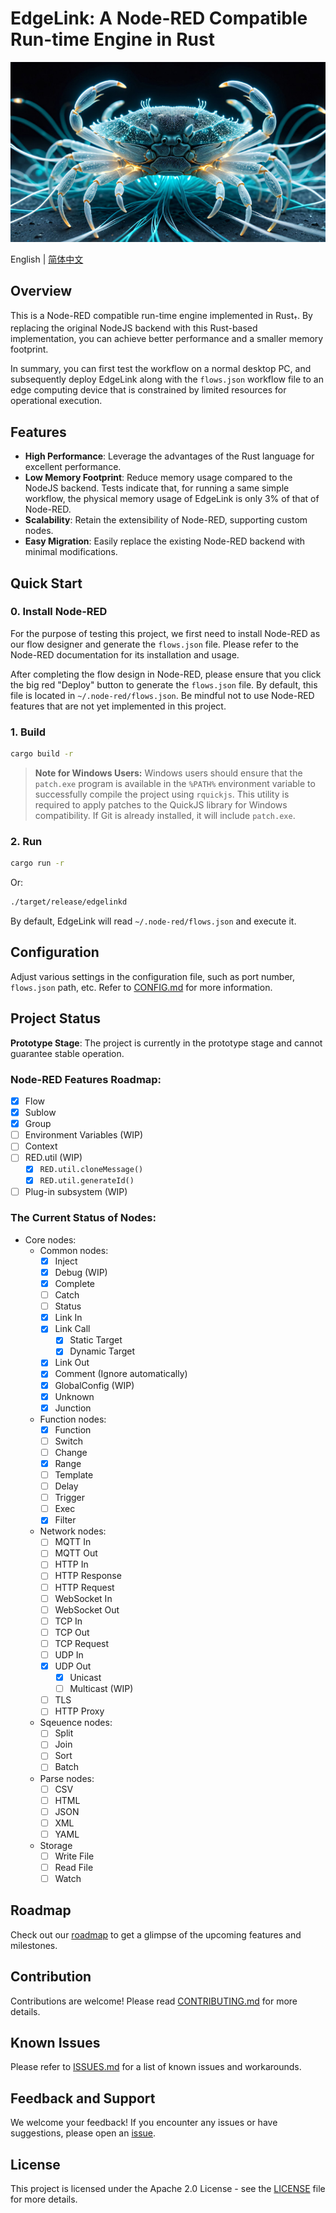 # EdgeLink: A Node-RED Compatible Run-time Engine in Rust

![Node-RED Rust Backend](assets/banner.jpg)

English | [简体中文](README.zh-cn.md)

## Overview

This is a Node-RED compatible run-time engine implemented in Rust<sub>†</sub>. By replacing the original NodeJS backend with this Rust-based implementation, you can achieve better performance and a smaller memory footprint.

In summary, you can first test the workflow on a normal desktop PC,
and subsequently deploy EdgeLink along with the `flows.json` workflow file
to an edge computing device that is constrained by limited resources for operational execution.

## Features

- **High Performance**: Leverage the advantages of the Rust language for excellent performance.
- **Low Memory Footprint**: Reduce memory usage compared to the NodeJS backend. Tests indicate that, for running a same simple workflow, the physical memory usage of EdgeLink is only 3% of that of Node-RED.
- **Scalability**: Retain the extensibility of Node-RED, supporting custom nodes.
- **Easy Migration**: Easily replace the existing Node-RED backend with minimal modifications.

## Quick Start

### 0. Install Node-RED

For the purpose of testing this project, we first need to install Node-RED as our flow designer and generate the `flows.json` file. Please refer to the Node-RED documentation for its installation and usage.

After completing the flow design in Node-RED, please ensure that you click the big red "Deploy" button to generate the `flows.json` file. By default, this file is located in `~/.node-red/flows.json`. Be mindful not to use Node-RED features that are not yet implemented in this project.

### 1. Build

```bash
cargo build -r
```

> **Note for Windows Users:** Windows users should ensure that the `patch.exe` program is available in the `%PATH%` environment variable to successfully compile the project using `rquickjs`. This utility is required to apply patches to the QuickJS library for Windows compatibility. If Git is already installed, it will include `patch.exe`.

### 2. Run

```bash
cargo run -r
```

Or:

```bash
./target/release/edgelinkd
```

By default, EdgeLink will read `~/.node-red/flows.json` and execute it.


## Configuration

Adjust various settings in the configuration file, such as port number, `flows.json` path, etc. Refer to [CONFIG.md](docs/CONFIG.md) for more information.

## Project Status

**Prototype Stage**: The project is currently in the prototype stage and cannot guarantee stable operation.

### Node-RED Features Roadmap:

- [x] Flow
- [x] Sublow
- [x] Group
- [ ] Environment Variables (WIP)
- [ ] Context
- [ ] RED.util (WIP)
    - [x] `RED.util.cloneMessage()`
    - [x] `RED.util.generateId()`
- [ ] Plug-in subsystem (WIP)

### The Current Status of Nodes:

- Core nodes:
    - Common nodes:
        - [x] Inject
        - [x] Debug (WIP)
        - [x] Complete
        - [ ] Catch
        - [ ] Status
        - [x] Link In
        - [x] Link Call
            - [x] Static Target
            - [x] Dynamic Target
        - [x] Link Out
        - [x] Comment (Ignore automatically)
        - [x] GlobalConfig (WIP)
        - [x] Unknown
        - [x] Junction
    - Function nodes:
        - [x] Function
        - [ ] Switch
        - [ ] Change
        - [x] Range
        - [ ] Template
        - [ ] Delay
        - [ ] Trigger
        - [ ] Exec
        - [x] Filter
    - Network nodes:
        - [ ] MQTT In
        - [ ] MQTT Out
        - [ ] HTTP In
        - [ ] HTTP Response
        - [ ] HTTP Request
        - [ ] WebSocket In
        - [ ] WebSocket Out
        - [ ] TCP In
        - [ ] TCP Out
        - [ ] TCP Request
        - [ ] UDP In
        - [x] UDP Out
            - [x] Unicast
            - [ ] Multicast (WIP)
        - [ ] TLS
        - [ ] HTTP Proxy
    - Sqeuence nodes:
        - [ ] Split
        - [ ] Join
        - [ ] Sort
        - [ ] Batch
    - Parse nodes:
        - [ ] CSV
        - [ ] HTML
        - [ ] JSON
        - [ ] XML
        - [ ] YAML
    - Storage
        - [ ] Write File
        - [ ] Read File
        - [ ] Watch

## Roadmap

Check out our [roadmap](ROADMAP.md) to get a glimpse of the upcoming features and milestones.

## Contribution

Contributions are welcome! Please read [CONTRIBUTING.md](.github/CONTRIBUTING.md) for more details.


## Known Issues

Please refer to [ISSUES.md](docs/ISSUES.md) for a list of known issues and workarounds.

## Feedback and Support

We welcome your feedback! If you encounter any issues or have suggestions, please open an [issue](https://github.com/edge-link/edgelink.rs/issues).

## License

This project is licensed under the Apache 2.0 License - see the [LICENSE](LICENSE) file for more details.